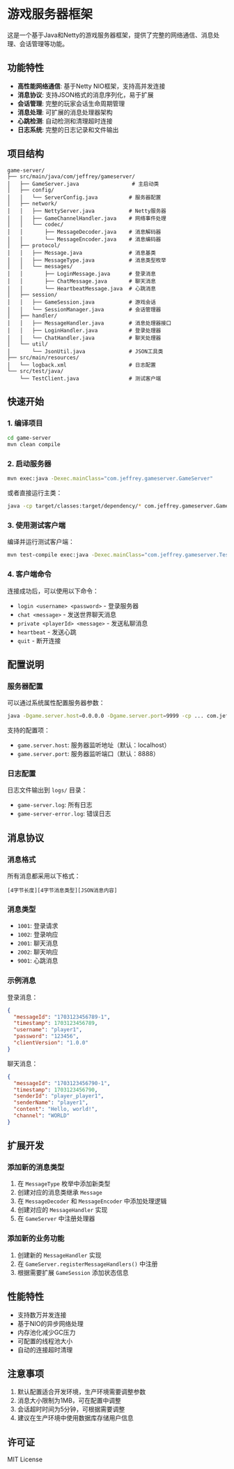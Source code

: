 # 游戏服务器框架

这是一个基于Java和Netty的游戏服务器框架，提供了完整的网络通信、消息处理、会话管理等功能。

## 功能特性

- **高性能网络通信**: 基于Netty NIO框架，支持高并发连接
- **消息协议**: 支持JSON格式的消息序列化，易于扩展
- **会话管理**: 完整的玩家会话生命周期管理
- **消息处理**: 可扩展的消息处理器架构
- **心跳检测**: 自动检测和清理超时连接
- **日志系统**: 完整的日志记录和文件输出

## 项目结构

```
game-server/
├── src/main/java/com/jeffrey/gameserver/
│   ├── GameServer.java                 # 主启动类
│   ├── config/
│   │   └── ServerConfig.java          # 服务器配置
│   ├── network/
│   │   ├── NettyServer.java           # Netty服务器
│   │   ├── GameChannelHandler.java    # 网络事件处理
│   │   └── codec/
│   │       ├── MessageDecoder.java    # 消息解码器
│   │       └── MessageEncoder.java    # 消息编码器
│   ├── protocol/
│   │   ├── Message.java               # 消息基类
│   │   ├── MessageType.java           # 消息类型枚举
│   │   └── messages/
│   │       ├── LoginMessage.java      # 登录消息
│   │       ├── ChatMessage.java       # 聊天消息
│   │       └── HeartbeatMessage.java  # 心跳消息
│   ├── session/
│   │   ├── GameSession.java           # 游戏会话
│   │   └── SessionManager.java        # 会话管理器
│   ├── handler/
│   │   ├── MessageHandler.java        # 消息处理器接口
│   │   ├── LoginHandler.java          # 登录处理器
│   │   └── ChatHandler.java           # 聊天处理器
│   └── util/
│       └── JsonUtil.java              # JSON工具类
├── src/main/resources/
│   └── logback.xml                    # 日志配置
└── src/test/java/
    └── TestClient.java                # 测试客户端
```

## 快速开始

### 1. 编译项目

```bash
cd game-server
mvn clean compile
```

### 2. 启动服务器

```bash
mvn exec:java -Dexec.mainClass="com.jeffrey.gameserver.GameServer"
```

或者直接运行主类：
```bash
java -cp target/classes:target/dependency/* com.jeffrey.gameserver.GameServer
```

### 3. 使用测试客户端

编译并运行测试客户端：
```bash
mvn test-compile exec:java -Dexec.mainClass="com.jeffrey.gameserver.TestClient"
```

### 4. 客户端命令

连接成功后，可以使用以下命令：

- `login <username> <password>` - 登录服务器
- `chat <message>` - 发送世界聊天消息
- `private <playerId> <message>` - 发送私聊消息
- `heartbeat` - 发送心跳
- `quit` - 断开连接

## 配置说明

### 服务器配置

可以通过系统属性配置服务器参数：

```bash
java -Dgame.server.host=0.0.0.0 -Dgame.server.port=9999 -cp ... com.jeffrey.gameserver.GameServer
```

支持的配置项：
- `game.server.host`: 服务器监听地址（默认：localhost）
- `game.server.port`: 服务器监听端口（默认：8888）

### 日志配置

日志文件输出到 `logs/` 目录：
- `game-server.log`: 所有日志
- `game-server-error.log`: 错误日志

## 消息协议

### 消息格式

所有消息都采用以下格式：
```
[4字节长度][4字节消息类型][JSON消息内容]
```

### 消息类型

- `1001`: 登录请求
- `1002`: 登录响应
- `2001`: 聊天消息
- `2002`: 聊天响应
- `9001`: 心跳消息

### 示例消息

登录消息：
```json
{
  "messageId": "1703123456789-1",
  "timestamp": 1703123456789,
  "username": "player1",
  "password": "123456",
  "clientVersion": "1.0.0"
}
```

聊天消息：
```json
{
  "messageId": "1703123456790-1",
  "timestamp": 1703123456790,
  "senderId": "player_player1",
  "senderName": "player1",
  "content": "Hello, world!",
  "channel": "WORLD"
}
```

## 扩展开发

### 添加新的消息类型

1. 在 `MessageType` 枚举中添加新类型
2. 创建对应的消息类继承 `Message`
3. 在 `MessageDecoder` 和 `MessageEncoder` 中添加处理逻辑
4. 创建对应的 `MessageHandler` 实现
5. 在 `GameServer` 中注册处理器

### 添加新的业务功能

1. 创建新的 `MessageHandler` 实现
2. 在 `GameServer.registerMessageHandlers()` 中注册
3. 根据需要扩展 `GameSession` 添加状态信息

## 性能特性

- 支持数万并发连接
- 基于NIO的异步网络处理
- 内存池化减少GC压力
- 可配置的线程池大小
- 自动的连接超时清理

## 注意事项

1. 默认配置适合开发环境，生产环境需要调整参数
2. 消息大小限制为1MB，可在配置中调整
3. 会话超时时间为5分钟，可根据需要调整
4. 建议在生产环境中使用数据库存储用户信息

## 许可证

MIT License
